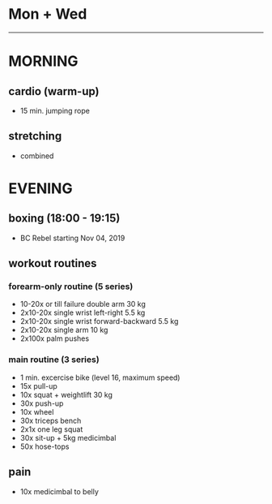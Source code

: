 # Mon + Wed
---
# MORNING
## cardio (warm-up)
* 15 min. jumping rope
## stretching
* combined
# EVENING
## boxing (18:00 - 19:15)
* BC Rebel starting Nov 04, 2019
## workout routines
### forearm-only routine (5 series)
- 10-20x or till failure double arm 30 kg
- 2x10-20x single wrist left-right 5.5 kg
- 2x10-20x single wrist forward-backward 5.5 kg
- 2x10-20x single arm 10 kg
- 2x100x palm pushes
### main routine (3 series)
* 1 min. excercise bike (level 16, maximum speed)
* 15x pull-up
* 10x squat + weightlift 30 kg
* 30x push-up
* 10x wheel
* 30x triceps bench
* 2x1x one leg squat
* 30x sit-up + 5kg medicimbal
* 50x hose-tops
## pain
- 10x medicimbal to belly
